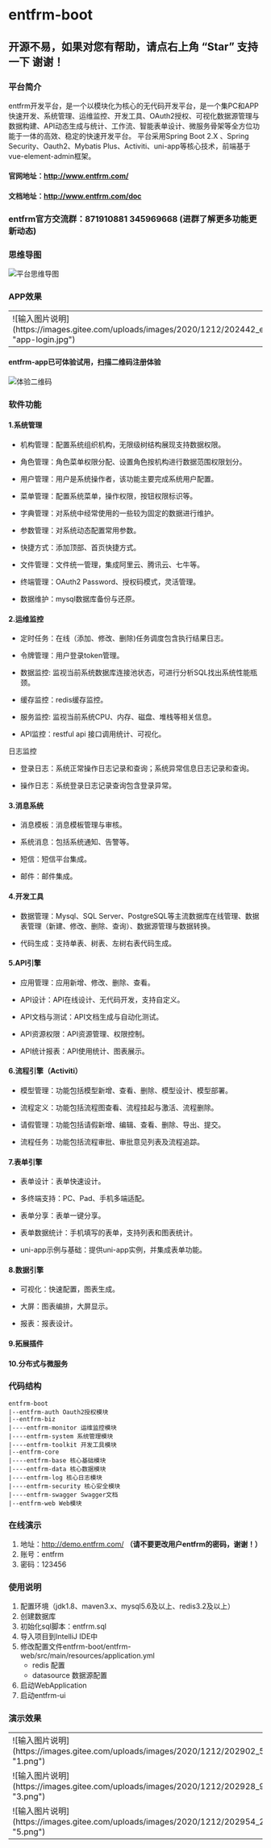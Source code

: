 # entfrm-boot
## 开源不易，如果对您有帮助，请点右上角 “Star” 支持一下 谢谢！
### 平台简介    
entfrm开发平台，是一个以模块化为核心的无代码开发平台，是一个集PC和APP快速开发、系统管理、运维监控、开发工具、OAuth2授权、可视化数据源管理与数据构建、API动态生成与统计、工作流、智能表单设计、微服务骨架等全方位功能于一体的高效、稳定的快速开发平台。
平台采用Spring Boot 2.X 、Spring Security、Oauth2、Mybatis Plus、Activiti、uni-app等核心技术，前端基于vue-element-admin框架。
#### 官网地址：http://www.entfrm.com/
#### 文档地址：http://www.entfrm.com/doc
###  entfrm官方交流群：871910881 345969668 (进群了解更多功能更新动态)
### 思维导图
![平台思维导图](https://images.gitee.com/uploads/images/2020/1212/202415_459da4c0_5254955.png "entfrm.png")
### APP效果

<table>
    <tr>
        <td>![输入图片说明](https://images.gitee.com/uploads/images/2020/1212/202442_ec0111a4_5254955.jpeg "app-login.jpg")</td>
        <td>![输入图片说明](https://images.gitee.com/uploads/images/2020/1212/202455_d0ab78e7_5254955.jpeg "app-msg.jpg")</td>
        <td>![输入图片说明](https://images.gitee.com/uploads/images/2020/1212/202511_54032a32_5254955.jpeg "app-my.jpg")</td>
    </tr>
</table>

#### entfrm-app已可体验试用，扫描二维码注册体验

![体验二维码](https://images.gitee.com/uploads/images/2020/1212/202525_31711038_5254955.png "qrcode.png")

### 软件功能

#### 1.系统管理
 * 机构管理：配置系统组织机构，无限级树结构展现支持数据权限。

 * 角色管理：角色菜单权限分配、设置角色按机构进行数据范围权限划分。

 * 用户管理：用户是系统操作者，该功能主要完成系统用户配置。

 * 菜单管理：配置系统菜单，操作权限，按钮权限标识等。

 * 字典管理：对系统中经常使用的一些较为固定的数据进行维护。

 * 参数管理：对系统动态配置常用参数。

 * 快捷方式：添加顶部、首页快捷方式。

 * 文件管理：文件统一管理，集成阿里云、腾讯云、七牛等。

 * 终端管理：OAuth2 Password、授权码模式，灵活管理。

 * 数据维护：mysql数据库备份与还原。

#### 2.运维监控
 * 定时任务：在线（添加、修改、删除)任务调度包含执行结果日志。
 
 * 令牌管理：用户登录token管理。
 
 * 数据监控: 监视当前系统数据库连接池状态，可进行分析SQL找出系统性能瓶颈。

 * 缓存监控：redis缓存监控。

 * 服务监控: 监视当前系统CPU、内存、磁盘、堆栈等相关信息。

 * API监控：restful api 接口调用统计、可视化。

  日志监控

 * 登录日志：系统正常操作日志记录和查询；系统异常信息日志记录和查询。

 * 操作日志：系统登录日志记录查询包含登录异常。
#### 3.消息系统
 * 消息模板：消息模板管理与审核。
 
 * 系统消息：包括系统通知、告警等。
 
 * 短信：短信平台集成。
 
 * 邮件：邮件集成。

#### 4.开发工具
 * 数据管理：Mysql、SQL Server、PostgreSQL等主流数据库在线管理、数据表管理（新建、修改、删除、查询）、数据源管理与数据转换。

 * 代码生成：支持单表、树表、左树右表代码生成。
 
#### 5.API引擎
 * 应用管理：应用新增、修改、删除、查看。
 
 * API设计：API在线设计、无代码开发，支持自定义。
 
 * API文档与测试：API文档生成与自动化测试。
 
 * API资源权限：API资源管理、权限控制。
 
 * API统计报表：API使用统计、图表展示。

#### 6.流程引擎（Activiti）
 * 模型管理：功能包括模型新增、查看、删除、模型设计、模型部署。
 
 * 流程定义：功能包括流程图查看、流程挂起与激活、流程删除。
 
 * 请假管理：功能包括请假新增、编辑、查看、删除、导出、提交。
 
 * 流程任务：功能包括流程审批、审批意见列表及流程追踪。
#### 7.表单引擎
 * 表单设计：表单快速设计。
 
 * 多终端支持：PC、Pad、手机多端适配。
 
 * 表单分享：表单一键分享。
 
 * 表单数据统计：手机填写的表单，支持列表和图表统计。 
 
 * uni-app示例与基础：提供uni-app实例，并集成表单功能。 
#### 8.数据引擎 
 * 可视化：快速配置，图表生成。
 
 * 大屏：图表编排，大屏显示。
 
 * 报表：报表设计。
 
#### 9.拓展插件
 
#### 10.分布式与微服务 
 
### 代码结构
~~~
entfrm-boot
|--entfrm-auth Oauth2授权模块
|--entfrm-biz 
|----entfrm-monitor 运维监控模块
|----entfrm-system 系统管理模块
|----entfrm-toolkit 开发工具模块
|--entfrm-core 
|----entfrm-base 核心基础模块
|----entfrm-data 核心数据模块
|----entfrm-log 核心日志模块
|----entfrm-security 核心安全模块
|----entfrm-swagger Swagger文档
|--entfrm-web Web模块
~~~
### 在线演示

1. 地址：<http://demo.entfrm.com/> **（请不要更改用户entfrm的密码，谢谢！）**
2. 账号：entfrm
3. 密码：123456

### 使用说明

1. 配置环境（jdk1.8、maven3.x、mysql5.6及以上、redis3.2及以上）
2. 创建数据库
3. 初始化sql脚本：entfrm.sql
4. 导入项目到IntelliJ IDE中
5. 修改配置文件entfrm-boot/entfrm-web/src/main/resources/application.yml
    * redis 配置
    * datasource 数据源配置
6. 启动WebApplication
7. 启动entfrm-ui

### 演示效果
<table>
    <tr>
        <td>![输入图片说明](https://images.gitee.com/uploads/images/2020/1212/202902_59ada433_5254955.png "1.png")</td>
        <td>![输入图片说明](https://images.gitee.com/uploads/images/2020/1212/202914_c3bb3e4b_5254955.png "2.png")</td>
    </tr>
    <tr>
        <td>![输入图片说明](https://images.gitee.com/uploads/images/2020/1212/202928_947e17f6_5254955.png "3.png")</td>
        <td>![输入图片说明](https://images.gitee.com/uploads/images/2020/1212/202941_69d98d3e_5254955.png "4.png")</td>
    </tr>
    <tr>
        <td>![输入图片说明](https://images.gitee.com/uploads/images/2020/1212/202954_2927fd17_5254955.png "5.png")</td>
        <td>![输入图片说明](https://images.gitee.com/uploads/images/2020/1212/203010_968f1f64_5254955.png "6.png")</td>
    </tr>
</table>

